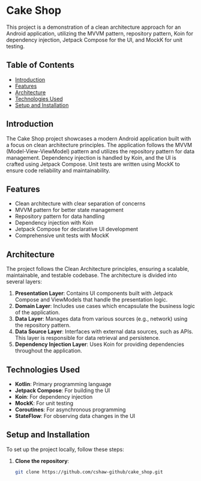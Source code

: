 # Cake Shop

This project is a demonstration of a clean architecture approach for an Android application, utilizing the MVVM pattern, repository pattern, Koin for dependency injection, Jetpack Compose for the UI, and MockK for unit testing.

## Table of Contents

- [Introduction](#introduction)
- [Features](#features)
- [Architecture](#architecture)
- [Technologies Used](#technologies-used)
- [Setup and Installation](#setup-and-installation)

## Introduction

The Cake Shop project showcases a modern Android application built with a focus on clean architecture principles. The application follows the MVVM (Model-View-ViewModel) pattern and utilizes the repository pattern for data management. Dependency injection is handled by Koin, and the UI is crafted using Jetpack Compose. Unit tests are written using MockK to ensure code reliability and maintainability.

## Features

- Clean architecture with clear separation of concerns
- MVVM pattern for better state management
- Repository pattern for data handling
- Dependency injection with Koin
- Jetpack Compose for declarative UI development
- Comprehensive unit tests with MockK

## Architecture

The project follows the Clean Architecture principles, ensuring a scalable, maintainable, and testable codebase. The architecture is divided into several layers:

1. **Presentation Layer**: Contains UI components built with Jetpack Compose and ViewModels that handle the presentation logic.
2. **Domain Layer**: Includes use cases which encapsulate the business logic of the application.
3. **Data Layer**: Manages data from various sources (e.g., network) using the repository pattern.
4. **Data Source Layer**: Interfaces with external data sources, such as APIs. This layer is responsible for data retrieval and persistence.
5. **Dependency Injection Layer**: Uses Koin for providing dependencies throughout the application.

## Technologies Used

- **Kotlin**: Primary programming language
- **Jetpack Compose**: For building the UI
- **Koin**: For dependency injection
- **MockK**: For unit testing
- **Coroutines**: For asynchronous programming
- **StateFlow**: For observing data changes in the UI

## Setup and Installation

To set up the project locally, follow these steps:

1. **Clone the repository**:
   ```bash
   git clone https://github.com/cshaw-github/cake_shop.git
